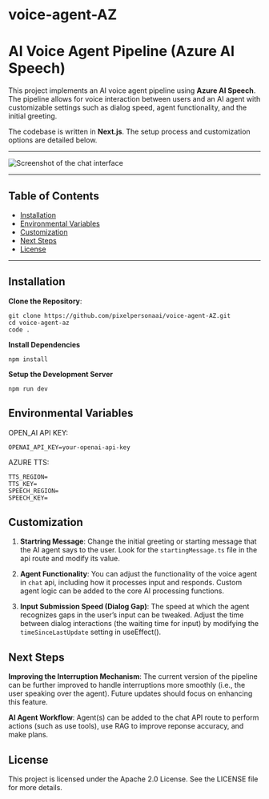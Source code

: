 # voice-agent-AZ


# AI Voice Agent Pipeline (Azure AI Speech)

This project implements an AI voice agent pipeline using **Azure AI Speech**.
The pipeline allows for voice interaction between users and an AI agent with
customizable settings such as dialog speed, agent functionality, and the initial
greeting.

The codebase is written in **Next.js**. The setup process and customization
options are detailed below.

---
![Screenshot of the chat interface](https://i.imgur.com/s0hoic4.png)

---

## Table of Contents

- [Installation](#installation)
- [Environmental Variables](#environmental-variables)
- [Customization](#customization)
- [Next Steps](#next-steps)
- [License](#license)

---

## Installation
**Clone the Repository**: 
```
git clone https://github.com/pixelpersonaai/voice-agent-AZ.git
cd voice-agent-az
code .
```
**Install Dependencies**
```
npm install 
```
**Setup the Development Server**
```
npm run dev
```

## Environmental Variables

OPEN_AI API KEY:
```
OPENAI_API_KEY=your-openai-api-key
```
AZURE TTS:
```
TTS_REGION=
TTS_KEY=
SPEECH_REGION=
SPEECH_KEY=
```

## Customization
1. **Startring Message**: 
    Change the initial greeting or starting message that the AI agent says to the user.
    Look for the ```startingMessage.ts``` file in the api route and modify its value.

2. **Agent Functionality**: 
    You can adjust the functionality of the voice agent in ```chat``` api, including how it processes input and responds. Custom agent logic can be added to the core AI processing functions.

3. **Input Submission Speed (Dialog Gap)**: 
    The speed at which the agent recognizes gaps in the user’s input can be tweaked.
    Adjust the time between dialog interactions (the waiting time for input) by modifying the ```timeSinceLastUpdate``` setting in useEffect().


## Next Steps
**Improving the Interruption Mechanism**: The current version of the pipeline can be further improved to handle interruptions more smoothly (i.e., the user speaking over the agent). Future updates should focus on enhancing this feature.

**AI Agent Workflow**: Agent(s) can be added to the chat API route to perform actions (such as use tools), use RAG to improve reponse accuracy, and make plans.

## License
This project is licensed under the Apache 2.0 License. See the LICENSE file for more details.

